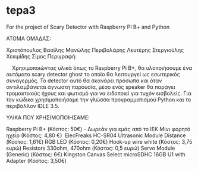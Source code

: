 # tepa3
For the project of Scary Detector with Raspberry PI B+ and Python

ΑΤΟΜΑ ΟΜΑΔΑΣ:

Χριστόπουλος Βασίλης
Μανώλης Περιβολάρης
Λευτέρης Στεργιούλης
Χεκιμίδης Σίμος
Περιγραφή:

    Χρησιμοποιώντας υλικά όπως το Raspberry Pi B+, θα υλοποιήσουμε ένα αυτόματο scary detector ghost το οποίο θα λειτουργεί ως εσωτερικός συναγερμός. Το detector αυτό θα σκανάρει πρόσωπα και όταν αντιλαμβάνεται άγνωστη παρουσία, μέσο ενός speaker θα παράγει τρομακτικούς ήχους και φωτισμό για να ειδοποιεί για τυχόν εισβολείς. 
    Για τον κώδικα χρησιμοποιήσαμε την γλώσσα προγραμματισμού Python και το περιβάλλον IDLE 3.5.

ΥΛΙΚΑ ΠΟΥ ΧΡΗΣΙΜΟΠΟΙΗΣΑΜΕ:

Raspberry Pi B+ (Κόστος: 50€) - Δωρεάν για εμάς από το ΙΕΚ
Μίνι φορητό ηχείο (Κόστος: 4,80 €) 
ElecFreaks HC-SR04 Ultrasonic Module Distance (Κόστος: 1,61€)
RGB LED (Κόστος: 0,20€)
Hook-up wire white (Κόστος: 3,75 ευρώ)
Resistors 330ohm, 470ohm (Κόστος: 0,5 ευρώ)
Servo Module (Generic) (Κόστος: 6€)
Kingston Canvas Select microSDHC 16GB U1 with Adapter (Κόστος: 3,50€)
